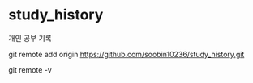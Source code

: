 # study_history
개인 공부 기록

git remote add origin https://github.com/soobin10236/study_history.git

git remote -v


